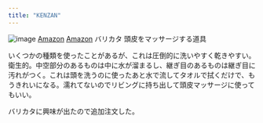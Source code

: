 ```yaml
---
title: "KENZAN"
---
```


![image](https://gyazo.com/859e4d28997ff68df17f6ca41c2261a7/thumb/1000)
[Amazon](https://amzn.to/3sMaTrr)
[Amazon](https://amzn.to/2PX92S2) バリカタ
頭皮をマッサージする道具

いくつかの種類を使ったことがあるが、これは圧倒的に洗いやすく乾きやすい。衛生的。中空部分のあるものは中に水が溜まるし、継ぎ目のあるものは継ぎ目に汚れがつく。これは頭を洗うのに使ったあと水で流してタオルで拭くだけで、もうきれいになる。濡れてないのでリビングに持ち出して頭皮マッサージに使ってもいい。

バリカタに興味が出たので追加注文した。
